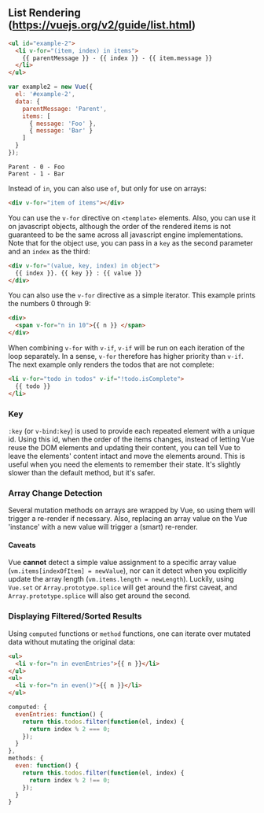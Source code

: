 ## List Rendering (https://vuejs.org/v2/guide/list.html)

```html
<ul id="example-2">
  <li v-for="(item, index) in items">
    {{ parentMessage }} - {{ index }} - {{ item.message }}
  </li>
</ul>
```
```javascript
var example2 = new Vue({
  el: '#example-2',
  data: {
    parentMessage: 'Parent',
    items: [
      { message: 'Foo' },
      { message: 'Bar' }
    ]
  }
});
```
```text
Parent - 0 - Foo
Parent - 1 - Bar
```

Instead of `in`, you can also use `of`, but only for use on arrays:
```html
<div v-for="item of items"></div>
```
You can use the `v-for` directive on `<template>` elements. Also, you can use it on javascript objects, although the order of the rendered items is not guaranteed to be the same across all javascript engine implementations. Note that for the object use, you can pass in a `key` as the second parameter and an `index` as the third:
```html
<div v-for="(value, key, index) in object">
  {{ index }}. {{ key }} : {{ value }}
</div>
```
You can also use the `v-for` directive as a simple iterator. This example prints the numbers 0 through 9:
```html
<div>
  <span v-for="n in 10">{{ n }} </span>
</div>
```
When combining `v-for` with `v-if`, `v-if` will be run on each iteration of the loop separately. In a sense, `v-for` therefore has higher priority than `v-if`. The next example only renders the todos that are not complete:
```html
<li v-for="todo in todos" v-if="!todo.isComplete">
  {{ todo }}
</li>
```
### Key
`:key` (or `v-bind:key`) is used to provide each repeated element with a unique id. Using this id, when the order of the items changes, instead of letting Vue reuse the DOM elements and updating their content, you can tell Vue to leave the elements' content intact and move the elements around. This is useful when you need the elements to remember their state. It's slightly slower than the default method, but it's safer.
### Array Change Detection
Several mutation methods on arrays are wrapped by Vue, so using them will trigger a re-render if necessary. Also, replacing an array value on the Vue 'instance' with a new value will trigger a (smart) re-render.
#### Caveats
Vue **cannot** detect a simple value assignment to a specific array value (`vm.items[indexOfItem] = newValue`), nor can it detect when you explicitly update the array length (`vm.items.length = newLength`). Luckily, using `Vue.set` or `Array.prototype.splice` will get around the first caveat, and `Array.prototype.splice` will also get around the second.
### Displaying Filtered/Sorted Results
Using `computed` functions or `method` functions, one can iterate over mutated data without mutating the original data:
```html
<ul>
  <li v-for="n in evenEntries">{{ n }}</li>
</ul>
<ul>
  <li v-for="n in even()">{{ n }}</li>
</ul>
```
```javascript
computed: {
  evenEntries: function() {
    return this.todos.filter(function(el, index) {
      return index % 2 === 0;
    });
  }
},
methods: {
  even: function() {
    return this.todos.filter(function(el, index) {
      return index % 2 !== 0;
    });
  }
}
```
